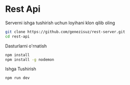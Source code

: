 # Rest Api
Serverni ishga tushirish uchun loyihani klon qilib oling
```bash
git clone https://github.com/genezisuz/rest-server.git
cd rest-api
```
Dasturlarni o'rnatish
```bash
npm install
npm install -g nodemon
```
Ishga Tushirish
```bash
npm run dev
```
